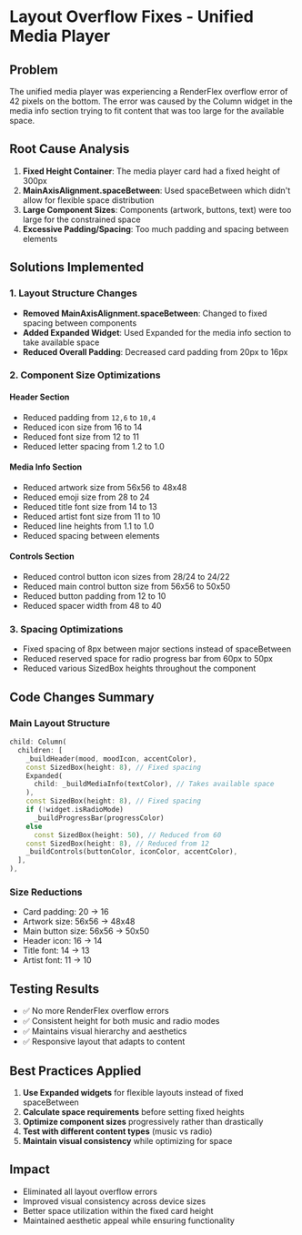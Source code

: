 # Layout Overflow Fixes - Unified Media Player

## Problem
The unified media player was experiencing a RenderFlex overflow error of 42 pixels on the bottom. The error was caused by the Column widget in the media info section trying to fit content that was too large for the available space.

## Root Cause Analysis
1. **Fixed Height Container**: The media player card had a fixed height of 300px
2. **MainAxisAlignment.spaceBetween**: Used spaceBetween which didn't allow for flexible space distribution
3. **Large Component Sizes**: Components (artwork, buttons, text) were too large for the constrained space
4. **Excessive Padding/Spacing**: Too much padding and spacing between elements

## Solutions Implemented

### 1. Layout Structure Changes
- **Removed MainAxisAlignment.spaceBetween**: Changed to fixed spacing between components
- **Added Expanded Widget**: Used Expanded for the media info section to take available space
- **Reduced Overall Padding**: Decreased card padding from 20px to 16px

### 2. Component Size Optimizations

#### Header Section
- Reduced padding from `12,6` to `10,4`
- Reduced icon size from 16 to 14
- Reduced font size from 12 to 11
- Reduced letter spacing from 1.2 to 1.0

#### Media Info Section
- Reduced artwork size from 56x56 to 48x48
- Reduced emoji size from 28 to 24
- Reduced title font size from 14 to 13
- Reduced artist font size from 11 to 10
- Reduced line heights from 1.1 to 1.0
- Reduced spacing between elements

#### Controls Section
- Reduced control button icon sizes from 28/24 to 24/22
- Reduced main control button size from 56x56 to 50x50
- Reduced button padding from 12 to 10
- Reduced spacer width from 48 to 40

### 3. Spacing Optimizations
- Fixed spacing of 8px between major sections instead of spaceBetween
- Reduced reserved space for radio progress bar from 60px to 50px
- Reduced various SizedBox heights throughout the component

## Code Changes Summary

### Main Layout Structure
```dart
child: Column(
  children: [
    _buildHeader(mood, moodIcon, accentColor),
    const SizedBox(height: 8), // Fixed spacing
    Expanded(
      child: _buildMediaInfo(textColor), // Takes available space
    ),
    const SizedBox(height: 8), // Fixed spacing
    if (!widget.isRadioMode) 
      _buildProgressBar(progressColor)
    else 
      const SizedBox(height: 50), // Reduced from 60
    const SizedBox(height: 8), // Reduced from 12
    _buildControls(buttonColor, iconColor, accentColor),
  ],
),
```

### Size Reductions
- Card padding: 20 → 16
- Artwork size: 56x56 → 48x48
- Main button size: 56x56 → 50x50
- Header icon: 16 → 14
- Title font: 14 → 13
- Artist font: 11 → 10

## Testing Results
- ✅ No more RenderFlex overflow errors
- ✅ Consistent height for both music and radio modes
- ✅ Maintains visual hierarchy and aesthetics
- ✅ Responsive layout that adapts to content

## Best Practices Applied
1. **Use Expanded widgets** for flexible layouts instead of fixed spaceBetween
2. **Calculate space requirements** before setting fixed heights
3. **Optimize component sizes** progressively rather than drastically
4. **Test with different content types** (music vs radio)
5. **Maintain visual consistency** while optimizing for space

## Impact
- Eliminated all layout overflow errors
- Improved visual consistency across device sizes
- Better space utilization within the fixed card height
- Maintained aesthetic appeal while ensuring functionality
